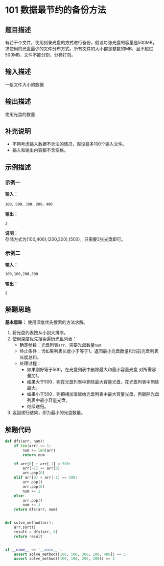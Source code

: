 # 101 数据最节约的备份方法

## 题目描述

有若干个文件，使用刻录光盘的方式进行备份，假设每张光盘的容量是500MB，求使用的光盘最少的文件分布方式。所有文件的大小都是整数的MB，且不超过500MB，文件不能分割、分卷打包。

## 输入描述

一组文件大小的数据

## 输出描述

使用光盘的数量

## 补充说明

- 不用考虑输入数据不合法的情况，假设最多100个输入文件。
- 输入和输出内容都不含空格。

## 示例描述

### 示例一

**输入：**
```text
100，500，300，200，400
```

**输出：**
```text
3
```

**说明：**  
存储方式为(100,400),(200,300),(500)，只需要3张光盘即可。

### 示例二

**输入：**
```text
100,100,200,300
```

**输出：**
```text
2
```

## 解题思路

**基本思路：** 使用深度优先搜索的方法求解。
1. 将光盘列表按从小到大排序。
2. 使用深度优先搜索遍历光盘列表：
   - 确定参数：光盘列表`arr`、需要光盘数量`num`
   - 终止条件：当如果列表长度小于等于1，返回最小光盘数量和当前光盘列表长度总和。
   - 处理过程：
      - 如果刚好等于500，在光盘列表中删除最大和最小容量光盘 对所需容量加1。
      - 如果大于500，则在光盘列表中删除最大容量光盘，在光盘列表中删除最大。
      - 如果小于500，则把相加值赋给光盘列表中最大容量光盘，再删除光盘列表中最小容量光盘。
      - 继续递归。
3. 返回递归结果，即为最小的光盘数量。

## 解题代码
```python
def dfs(arr, num):
    if len(arr) <= 1:
        num += len(arr)
        return num

    if arr[0] + arr[-1] < 500:
        arr[-1] += arr[0]
        arr.pop(0)
    elif arr[0] + arr[-1] == 500:
        arr.pop()
        arr.pop(0)
        num += 1
    else:
        arr.pop()
        num += 1
    return dfs(arr, num)


def solve_method(arr):
    arr.sort()
    result = dfs(arr, 0)
    return result


if __name__ == '__main__':
    assert solve_method([100, 500, 300, 200, 400]) == 3
    assert solve_method([100, 100, 200, 300]) == 2
```

